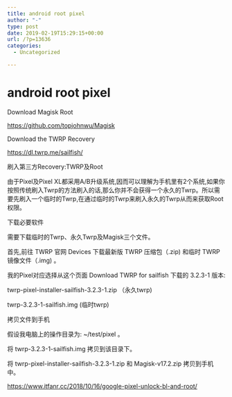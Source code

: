 ```yaml
---
title: android root pixel
author: "-"
type: post
date: 2019-02-19T15:29:15+00:00
url: /?p=13636
categories:
  - Uncategorized

---
```

# android root pixel
Download Magisk Root
  
https://github.com/topjohnwu/Magisk

Download the TWRP Recovery
  
<https://dl.twrp.me/sailfish/>

刷入第三方Recovery:TWRP及Root
  
由于Pixel及Pixel XL都采用A/B升级系统,因而可以理解为手机里有2个系统,如果你按照传统刷入Twrp的方法刷入的话,那么你并不会获得一个永久的Twrp。所以需要先刷入一个临时的Twrp,在通过临时的Twrp来刷入永久的Twrp从而来获取Root权限。

下载必要软件
  
需要下载临时的Twrp、永久Twrp及Magisk三个文件。

首先,前往 TWRP 官网 Devices 下载最新版 TWRP 压缩包（.zip) 和临时 TWRP 镜像文件（.img) 。

我的Pixel对应选择从这个页面 Download TWRP for sailfish 下载的 3.2.3-1 版本: 

twrp-pixel-installer-sailfish-3.2.3-1.zip （永久twrp) 
  
twrp-3.2.3-1-sailfish.img (临时twrp)

拷贝文件到手机
  
假设我电脑上的操作目录为: ~/test/pixel 。

将 twrp-3.2.3-1-sailfish.img 拷贝到该目录下。

将 twrp-pixel-installer-sailfish-3.2.3-1.zip 和 Magisk-v17.2.zip 拷贝到手机中。

https://www.itfanr.cc/2018/10/16/google-pixel-unlock-bl-and-root/